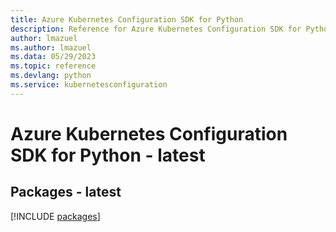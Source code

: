 ```yaml
---
title: Azure Kubernetes Configuration SDK for Python
description: Reference for Azure Kubernetes Configuration SDK for Python
author: lmazuel
ms.author: lmazuel
ms.data: 05/29/2023
ms.topic: reference
ms.devlang: python
ms.service: kubernetesconfiguration
---
```

# Azure Kubernetes Configuration SDK for Python - latest
## Packages - latest
[!INCLUDE [packages](kubernetes-configuration-index.md)]